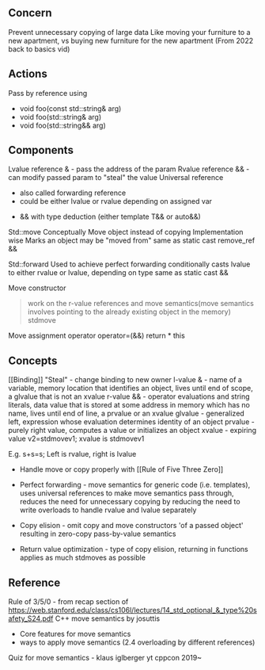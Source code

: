 ## Concern
Prevent unnecessary copying of large data
Like moving your furniture to a new apartment, vs buying new furniture for the new apartment (From 2022 back to basics vid)

## Actions
Pass by reference using
* void foo(const std::string& arg)
* void foo(std::string& arg)
* void foo(std::string&& arg)

## Components
Lvalue reference & - pass the address of the param
Rvalue reference && - can modify passed param to "steal" the value
Universal reference
* also called forwarding reference
* could be either lvalue or rvalue depending on assigned var
- && with type deduction (either template T&& or auto&&)

Std::move 
Conceptually
Move object instead of copying
Implementation wise
Marks an object may be "moved from"
same as static cast remove_ref &&

Std::forward
Used to achieve perfect forwarding
conditionally casts lvalue to either rvalue or lvalue, depending on type
same as static cast &&

Move constructor 
> work on the r-value references and move semantics(move semantics involves pointing to the already existing object in the memory)
> stdmove

Move assignment operator
operator=(&&)
return * this

## Concepts
[[Binding]]
"Steal" - change binding to new owner
l-value & - name of a variable, memory location that identifies an object, lives until end of scope, a glvalue that is not an xvalue
r-value && - operator evaluations and string literals, data value that is stored at some address in memory which has no name, lives until end of line, a prvalue or an xvalue
glvalue - generalized left, expression whose evaluation determines identity of an object
prvalue - purely right value, computes a value or initializes an object
xvalue - expiring value v2=stdmovev1; xvalue is stdmovev1

E.g. 
s+s=s;
Left is rvalue, right is lvalue

* Handle move or copy properly with [[Rule of Five Three Zero]]

* Perfect forwarding - move semantics for generic code (i.e. templates), uses universal references to make move semantics pass through, reduces the need for unnecessary copying by reducing the need to write overloads to handle rvalue and lvalue separately

* Copy elision - omit copy and move constructors 'of a passed object' resulting in zero-copy pass-by-value semantics

* Return value optimization - type of copy elision, returning in functions applies as much stdmoves as possible

## Reference
Rule of 3/5/0 - from recap section of https://web.stanford.edu/class/cs106l/lectures/14_std_optional_&_type%20safety_S24.pdf
C++ move semantics by josuttis
* Core features for move semantics
* ways to apply move semantics (2.4 overloading by different references)

Quiz for move semantics - klaus iglberger yt cppcon 2019~